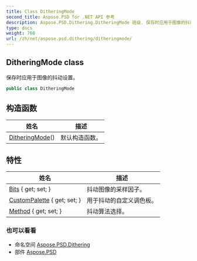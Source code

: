 ```yaml
---
title: Class DitheringMode
second_title: Aspose.PSD for .NET API 参考
description: Aspose.PSD.Dithering.DitheringMode 班级. 保存时应用于图像的抖动设置
type: docs
weight: 760
url: /zh/net/aspose.psd.dithering/ditheringmode/
---
```

## DitheringMode class

保存时应用于图像的抖动设置。

```csharp
public class DitheringMode
```

## 构造函数

| 姓名 | 描述 |
| --- | --- |
| [DitheringMode](ditheringmode/)() | 默认构造函数。 |

## 特性

| 姓名 | 描述 |
| --- | --- |
| [Bits](../../aspose.psd.dithering/ditheringmode/bits/) { get; set; } | 抖动图像的采样因子。 |
| [CustomPalette](../../aspose.psd.dithering/ditheringmode/custompalette/) { get; set; } | 用于抖动的自定义调色板。 |
| [Method](../../aspose.psd.dithering/ditheringmode/method/) { get; set; } | 抖动算法选择。 |

### 也可以看看

* 命名空间 [Aspose.PSD.Dithering](../../aspose.psd.dithering/)
* 部件 [Aspose.PSD](../../)


